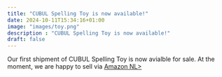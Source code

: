 ```yaml
---
title: "CUBUL Spelling Toy is now available!"
date: 2024-10-11T15:34:16+01:00
image: "images/toy.png"
description : "CUBUL Spelling Toy is now available!"
draft: false
---
```


Our first shipment of CUBUL Spelling Toy is now avialble for sale. At the moment, we are happy to sell via 
<a href='https://www.amazon.nl/Cubul-Spelling-Blocks-letterbouwstenen-praktische/dp/B0DJJRSSGL' target ='_blank'>Amazon NL></a>
